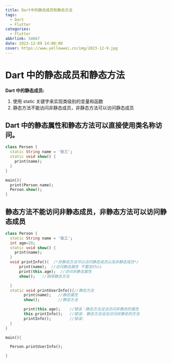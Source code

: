 ```yaml
---
title: Dart中的静态成员和静态方法
tags:
  - Dart
  - Flutter
categories:
  - Flutter
abbrlink: 54667
date: 2023-12-09 14:00:00
cover: https://www.yellowwei.cn/img/2023-12-9.jpg
---
```


# Dart 中的静态成员和静态方法

**Dart 中的静态成员:**

1. 使用 static 关键字来实现类级别的变量和函数
1. 静态方法不能访问非静态成员，非静态方法可以访问静态成员

## Dart 中的静态属性和静态方法可以直接使用类名称访问。

```dart
class Person {
  static String name = '张三';
  static void show() {
    print(name);
  }
}

main(){
  print(Person.name);
  Person.show();
}
```

## 静态方法不能访问非静态成员，非静态方法可以访问静态成员

```dart
class Person {
  static String name = '张三';
  int age=20;
  static void show() {
    print(name);
  }
  void printInfo(){  /*非静态方法可以访问静态成员以及非静态成员*/
      print(name);  //访问静态属性 不要加this
      print(this.age);  //访问非静态属性
      show();   //调用静态方法

  }
  static void printUserInfo(){//静态方法
        print(name);   //静态属性
        show();        //静态方法

        print(this.age);    //错误：静态方法没法访问非静态的属性
        this.printInfo();   //错误: 静态方法没法访问非静态的方法
        printInfo();        //错误:
  }
}

main(){

  Person.printUserInfo();

}
```

